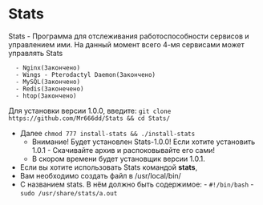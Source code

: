 # Stats
Stats - Программа для отслеживания работоспособности сервисов и управлением ими.
На данный момент всего 4-мя сервисами может управлять Stats

      - Nginx(Закончено)
	  - Wings - Pterodactyl Daemon(Закончено)
	  - MySQL(Закончено)
	  - Redis(Законечено)
	  - htop(Закончено)
Для установки версии 1.0.0,  введите:
```git clone https://github.com/Mr666dd/Stats && cd Stats/```
 - Далее
```chmod 777 install-stats && ./install-stats```
   - Внимание! Будет установлен Stats-1.0.0! Если хотите установить 1.0.1 - Скачивайте архив и распоковывайте его сами! 
   - В скором времени будет установщик версии 1.0.1.
- Если вы хотите использовать Stats командой **stats**,
- Вам необходимо создать файл в 
   /usr/local/bin/
- С названием stats. В нём должно быть содержимое:
      - ``` #!/bin/bash ```
      - ```sudo /usr/share/stats/a.out```
